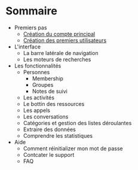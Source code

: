# Sommaire

* Premiers pas
  * [Création du compte principal](create_account.md)
  * [Création des premiers utilisateurs](create_users.md)
* L'interface
  * La barre latérale de navigation
  * Les moteurs de recherches
* Les fonctionnalités
  * Personnes
    * Membership
    * Groupes
    * Notes de suivi
  * Les activités
  * Le bottin des ressources
  * Les appels 
  * Les conversations
  * Catégories et gestion des listes déroulantes
  * Extraire des données
  * Comprendre les statistiques
* Aide
  * Comment réinitializer mon mot de passe
  * Contcater le support 
  * FAQ

 